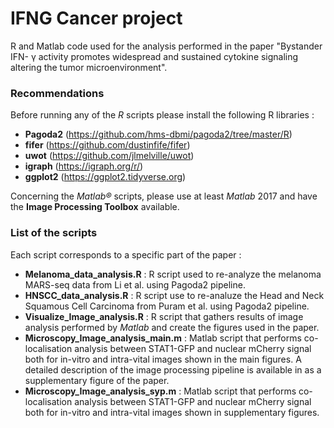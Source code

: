 # IFNG Cancer project
R and Matlab code used for the analysis performed in the paper "Bystander IFN- γ activity promotes widespread and sustained cytokine signaling altering the tumor microenvironment".

### Recommendations

Before running any of the *R* scripts please install the following R libraries :
- **Pagoda2** (https://github.com/hms-dbmi/pagoda2/tree/master/R)
- **fifer** (https://github.com/dustinfife/fifer)
- **uwot** (https://github.com/jlmelville/uwot)
- **igraph** (https://igraph.org/r/)
- **ggplot2** (https://ggplot2.tidyverse.org)

Concerning the *Matlab®* scripts, please use at least *Matlab* 2017 and have the **Image Processing Toolbox** available.

### List of the scripts
Each script corresponds to a specific part of the paper :

- **Melanoma_data_analysis.R** : R script used to re-analyze the melanoma MARS-seq data from Li et al. using Pagoda2 pipeline.
- **HNSCC_data_analysis.R** : R script use to re-analuze the Head and Neck Squamous Cell Carcinoma from Puram et al. using Pagoda2 pipeline.
- **Visualize_Image_analysis.R** : R script that gathers results of image analysis performed by *Matlab* and create the figures used in the paper.
- **Microscopy_Image_analysis_main.m** : Matlab script that performs co-localisation analysis between STAT1-GFP and nuclear mCherry signal both for in-vitro and intra-vital images shown in the main figures. A detailed description of the image processing pipeline is available in as a supplementary figure of the paper. 
- **Microscopy_Image_analysis_syp.m** : Matlab script that performs co-localisation analysis between STAT1-GFP and nuclear mCherry signal both for in-vitro and intra-vital images shown in supplementary figures.
